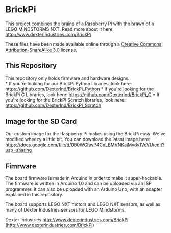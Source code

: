 BrickPi
=====

This project combines the brains of a Raspberry Pi with the brawn of a LEGO MINDSTORMS NXT.  Read more about it here:  http://www.dexterindustries.com/BrickPi

These files have been made available online through a [Creative Commons Attribution-ShareAlike 3.0](http://creativecommons.org/licenses/by-sa/3.0/) license.

## This Repository

This repository only holds firmware and hardware designs.  
	* If you're looking for our BrickPi Python libraries, look here:	https://github.com/DexterInd/BrickPi_Python
	* If you're looking for the BrickPi C Libraries, look here: 		https://github.com/DexterInd/BrickPi_C
	* If you're looking for the BrickPi Scratch libraries, look here:	https://github.com/DexterInd/BrickPi_Scratch

## Image for the SD Card
Our custom image for the Raspberry Pi makes using the BrickPi easy.  We've modified wheezy a little bit.  You can download the latest image here:
https://docs.google.com/file/d/0B0WChwP4CnLBMVNKajMydy1VcVU/edit?usp=sharing
	
## Fimrware
The board firmware is made in Arduino in order to make it super-hackable.  The firmware is written in Arduino 1.0 and can be uploaded via an ISP programmer.  It can also be uploaded with an Arduino Uno, with an adapter explained in this repository.

The board supports LEGO NXT motors and LEGO NXT sensors, as well as many of Dexter Industries sensors for LEGO Mindstorms.

Dexter Industries
http://www.dexterindustries.com/BrickPi (http://www.dexterindustries.com/BrickPi)